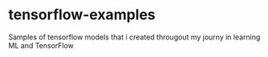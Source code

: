 # tensorflow-examples
Samples of tensorflow models that i created througout my journy in learning ML and TensorFlow
